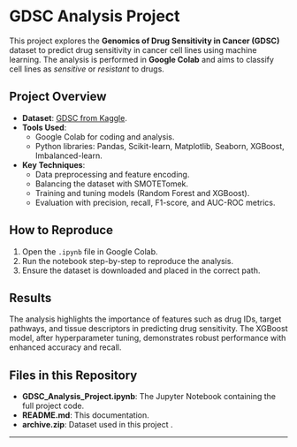 # GDSC Analysis Project

This project explores the **Genomics of Drug Sensitivity in Cancer (GDSC)** dataset to predict drug sensitivity in cancer cell lines using machine learning. The analysis is performed in **Google Colab** and aims to classify cell lines as *sensitive* or *resistant* to drugs.

## Project Overview
- **Dataset**: [GDSC from Kaggle](https://www.kaggle.com/datasets/samiraalipour/genomics-of-drug-sensitivity-in-cancer-gdsc).
- **Tools Used**: 
  - Google Colab for coding and analysis.
  - Python libraries: Pandas, Scikit-learn, Matplotlib, Seaborn, XGBoost, Imbalanced-learn.
- **Key Techniques**:
  - Data preprocessing and feature encoding.
  - Balancing the dataset with SMOTETomek.
  - Training and tuning models (Random Forest and XGBoost).
  - Evaluation with precision, recall, F1-score, and AUC-ROC metrics.

## How to Reproduce
1. Open the `.ipynb` file in Google Colab.
2. Run the notebook step-by-step to reproduce the analysis.
3. Ensure the dataset  is downloaded and placed in the correct path.

## Results
The analysis highlights the importance of features such as drug IDs, target pathways, and tissue descriptors in predicting drug sensitivity. The XGBoost model, after hyperparameter tuning, demonstrates robust performance with enhanced accuracy and recall.

## Files in this Repository
- **GDSC_Analysis_Project.ipynb**: The Jupyter Notebook containing the full project code.
- **README.md**: This documentation.
- **archive.zip**: Dataset used in this project .

---



